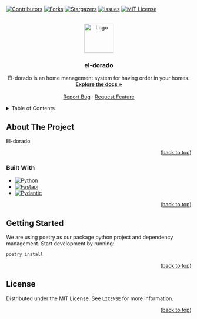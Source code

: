 <a name="readme-top"></a>

<!-- PROJECT SHIELDS -->
<!--
*** I'm using markdown "reference style" links for readability.
*** Reference links are enclosed in brackets [ ] instead of parentheses ( ).
*** See the bottom of this document for the declaration of the reference variables
*** for contributors-url, forks-url, etc. This is an optional, concise syntax you may use.
*** https://www.markdownguide.org/basic-syntax/#reference-style-links
-->
[![Contributors][contributors-shield]][contributors-url]
[![Forks][forks-shield]][forks-url]
[![Stargazers][stars-shield]][stars-url]
[![Issues][issues-shield]][issues-url]
[![MIT License][license-shield]][license-url]



<!-- PROJECT LOGO -->
<br />
<div align="center">
  <a href="https://github.com/idarb-oss/el-dorado">
    <img src="images/logo.png" alt="Logo" width="80" height="80">
  </a>

<h3 align="center">el-dorado</h3>

  <p align="center">
    El-dorado is an home management system for having order in your homes.
    <br />
    <a href="https://github.com/idarb-oss/el-dorado"><strong>Explore the docs »</strong></a>
    <br />
    <br />
    <!--<a href="https://github.com/idarb-oss/el-dorado">View Demo</a>
    ·-->
    <a href="https://github.com/idarb-oss/el-dorado/issues">Report Bug</a>
    ·
    <a href="https://github.com/idarb-oss/el-dorado/issues">Request Feature</a>
  </p>
</div>



<!-- TABLE OF CONTENTS -->
<details>
  <summary>Table of Contents</summary>
  <ol>
    <li>
      <a href="#about-the-project">About The Project</a>
      <ul>
        <li><a href="#built-with">Built With</a></li>
      </ul>
    </li>
    <li>
      <a href="#getting-started">Getting Started</a>
    </li>
    <!--<li><a href="#contributing">Contributing</a></li>-->
    <li><a href="#license">License</a></li>
  </ol>
</details>



<!-- ABOUT THE PROJECT -->
## About The Project

El-dorado

<p align="right">(<a href="#readme-top">back to top</a>)</p>



### Built With

* [![Python][Python.org]][Python-url]
* [![Fastapi][Fastapi.com]][Fastapi-url]
* [![Pydantic][Pydantic.dev]][Pydantic-url]

<p align="right">(<a href="#readme-top">back to top</a>)</p>



<!-- GETTING STARTED -->
## Getting Started

We are using poetry as our package python project and dependency management. Start development by running:

  ```sh
  poetry install
  ```

<p align="right">(<a href="#readme-top">back to top</a>)</p>


<!-- CONTRIBUTING
## Contributing

Contributions are what make the open source community such an amazing place to learn, inspire, and create. Any contributions you make are **greatly appreciated**.

If you have a suggestion that would make this better, please fork the repo and create a pull request. You can also simply open an issue with the tag "enhancement".
Don't forget to give the project a star! Thanks again!

1. Fork the Project
2. Create your Feature Branch (`git checkout -b feature/AmazingFeature`)
3. Commit your Changes (`git commit -m 'Add some AmazingFeature'`)
4. Push to the Branch (`git push origin feature/AmazingFeature`)
5. Open a Pull Request

<p align="right">(<a href="#readme-top">back to top</a>)</p>
-->


<!-- LICENSE -->
## License

Distributed under the MIT License. See `LICENSE` for more information.

<p align="right">(<a href="#readme-top">back to top</a>)</p>


<!-- MARKDOWN LINKS & IMAGES -->
<!-- https://www.markdownguide.org/basic-syntax/#reference-style-links -->
[contributors-shield]: https://img.shields.io/github/contributors/idarb-oss/el-dorado.svg?style=for-the-badge
[contributors-url]: https://github.com/idarb-oss/el-dorado/graphs/contributors
[forks-shield]: https://img.shields.io/github/forks/idarb-oss/el-dorado.svg?style=for-the-badge
[forks-url]: https://github.com/idarb-oss/el-dorado/network/members
[stars-shield]: https://img.shields.io/github/stars/idarb-oss/el-dorado.svg?style=for-the-badge
[stars-url]: https://github.com/idarb-oss/el-dorado/stargazers
[issues-shield]: https://img.shields.io/github/issues/idarb-oss/el-dorado.svg?style=for-the-badge
[issues-url]: https://github.com/idarb-oss/el-dorado/issues
[license-shield]: https://img.shields.io/github/license/idarb-oss/el-dorado.svg?style=for-the-badge
[license-url]: https://github.com/idarb-oss/el-dorado/blob/master/LICENSE

[product-screenshot]: images/screenshot.png

[Python.org]: https://img.shields.io/badge/python-244d6f?style=for-the-badge&logo=python&logoColor=white
[Python-url]: https://www.python.org/
[Fastapi.com]: https://img.shields.io/badge/fastapi-05998b?style=for-the-badge&logo=fastapi&logoColor=white
[Fastapi-url]: https://fastapi.tiangolo.com/
[Pydantic.dev]: https://img.shields.io/badge/pydantic-e92063?style=for-the-badge&logo=pydantic&logoColor=white
[Pydantic-url]: https://docs.pydantic.dev/
